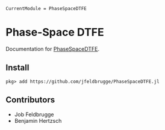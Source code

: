 ```@meta
CurrentModule = PhaseSpaceDTFE
```

# Phase-Space DTFE

Documentation for [PhaseSpaceDTFE](https://github.com/jfeldbrugge/PhaseSpaceDTFE.jl).

## Install

```julia-repl
pkg> add https://github.com/jfeldbrugge/PhaseSpaceDTFE.jl
```

## Contributors 
- Job Feldbrugge
- Benjamin Hertzsch